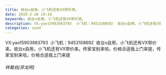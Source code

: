 ```yaml
---
title: 收台x自用，小飞机还有VX带价来。
date: 2019-2-26 19:19
keywords: 收台x自用，小飞机还有VX带价来。
description: VX:yao15903983793  小飞机：9453108692  收台x自用，小飞机还有VX带价来。收台x自用，小飞机还有VX带价来。传家宝别来哈，价格合适我上门来提，传家宝别来哈，价格合适我上门来提
categories: used
---
```

<td class="t_f" id="postmessage_3118748">

VX:yao15903983793  小飞机：9453108692  收台x自用，小飞机还有VX带价来。收台x自用，小飞机还有VX带价来。传家宝别来哈，价格合适我上门来提，传家宝别来哈，价格合适我上门来提</td>
###### 转载自[菲龙网]